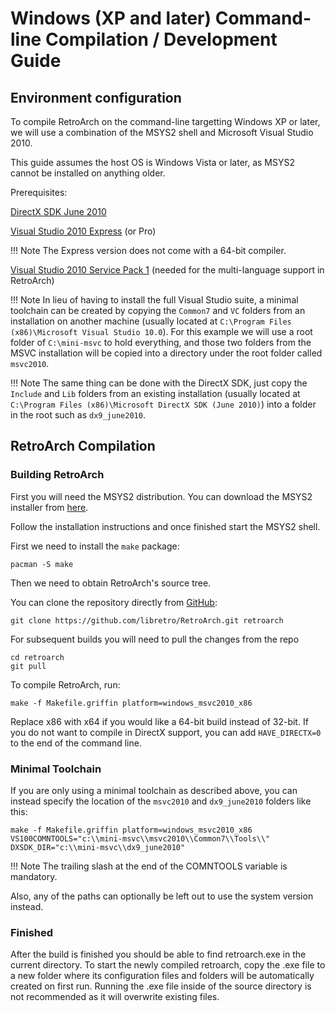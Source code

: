 # Windows (XP and later) Command-line Compilation / Development Guide

## Environment configuration

To compile RetroArch on the command-line targetting Windows XP or later, we will use a combination of the MSYS2 shell and Microsoft Visual Studio 2010.

This guide assumes the host OS is Windows Vista or later, as MSYS2 cannot be installed on anything older.

Prerequisites:

[DirectX SDK June 2010](https://www.microsoft.com/en-us/download/details.aspx?id=6812)

[Visual Studio 2010 Express](http://web.archive.org/web/20161014172355/http://download.microsoft.com/download/1/E/5/1E5F1C0A-0D5B-426A-A603-1798B951DDAE/VS2010Express1.iso) (or Pro)

!!! Note
    The Express version does not come with a 64-bit compiler.

[Visual Studio 2010 Service Pack 1](http://web.archive.org/web/20160401071422/http://download.microsoft.com/download/E/B/A/EBA0A152-F426-47E6-9E3F-EFB686E3CA20/VS2010SP1dvd1.iso) (needed for the multi-language support in RetroArch)

!!! Note
    In lieu of having to install the full Visual Studio suite, a minimal toolchain can be created by copying the `Common7` and `VC` folders from an installation on another machine (usually located at `C:\Program Files (x86)\Microsoft Visual Studio 10.0`). For this example we will use a root folder of `C:\mini-msvc` to hold everything, and those two folders from the MSVC installation will be copied into a directory under the root folder called `msvc2010`.

!!! Note
    The same thing can be done with the DirectX SDK, just copy the `Include` and `Lib` folders from an existing installation (usually located at `C:\Program Files (x86)\Microsoft DirectX SDK (June 2010)`) into a folder in the root such as `dx9_june2010`.

## RetroArch Compilation
### Building RetroArch

First you will need the MSYS2 distribution. You can download the MSYS2 installer from [here](http://msys2.github.io/).

Follow the installation instructions and once finished start the MSYS2 shell.

First we need to install the `make` package:

    pacman -S make

Then we need to obtain RetroArch's source tree.

You can clone the repository directly from [GitHub](https://github.com/libretro/RetroArch):

    git clone https://github.com/libretro/RetroArch.git retroarch

For subsequent builds you will need to pull the changes from the repo

    cd retroarch
    git pull

To compile RetroArch, run:

    make -f Makefile.griffin platform=windows_msvc2010_x86

Replace x86 with x64 if you would like a 64-bit build instead of 32-bit. If you do not want to compile in DirectX support, you can add `HAVE_DIRECTX=0` to the end of the command line.

### Minimal Toolchain

If you are only using a minimal toolchain as described above, you can instead specify the location of the `msvc2010` and `dx9_june2010` folders like this:

    make -f Makefile.griffin platform=windows_msvc2010_x86 VS100COMNTOOLS="c:\\mini-msvc\\msvc2010\\Common7\\Tools\\" DXSDK_DIR="c:\\mini-msvc\\dx9_june2010"

!!! Note
    The trailing slash at the end of the COMNTOOLS variable is mandatory.

Also, any of the paths can optionally be left out to use the system version instead.

### Finished

After the build is finished you should be able to find retroarch.exe in the current directory. To start the newly compiled retroarch, copy the .exe file to a new folder where its configuration files and folders will be automatically created on first run. Running the .exe file inside of the source directory is not recommended as it will overwrite existing files.
